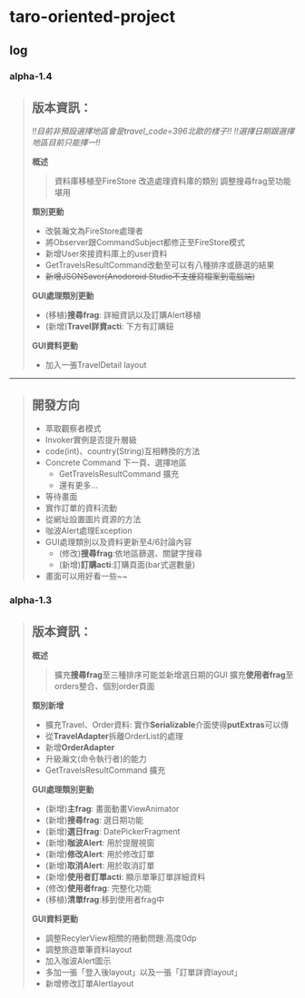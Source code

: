 ﻿# taro-oriented-project
## log
### alpha-1.4
> 版本資訊：
> -
> 
> *!!目前非預設選擇地區會是travel_code=396北歐的樣子!!*
> *!!選擇日期跟選擇地區目前只能擇一!!*
> 
> **概述**
> >資料庫移植至FireStore
> >改造處理資料庫的類別
> >調整搜尋frag至功能堪用
> 
> **類別更動**
> - 改裝瀚文為FireStore處理者
> - 將Observer跟CommandSubject都修正至FireStore模式
> - 新增User來接資料庫上的user資料
> - GetTravelsResultCommand改動至可以有八種排序或篩選的結果
> - ~~新增JSONSaver(Anodoroid Studio不支援寫檔案到電腦端)~~
>     
> **GUI處理類別更動**
> - (移植)**搜尋frag**: 詳細資訊以及訂購Alert移植
> - (新增)**Travel詳資acti**: 下方有訂購鈕
> 
> **GUI資料更動**
> - 加入一張TravelDetail layout

--- 
> 開發方向
> - 
> - 萃取觀察者模式
> - Invoker實例是否提升層級
> - code(int)、country(String)互相轉換的方法
> - Concrete Command 下一頁、選擇地區
>     - GetTravelsResultCommand 擴充
>     - 還有更多...
> - 等待畫面
> - 實作訂單的資料流動
> - 從網址設置圖片資源的方法
> - 咖波Alert處理Exception
> - GUI處理類別以及資料更新至4/6討論內容
>     - (修改)**搜尋frag**:依地區篩選、關鍵字搜尋
>     - (新增)**訂購acti**:訂購頁面(bar式選數量)
> - 畫面可以用好看一些~~
### alpha-1.3
> 版本資訊：
> -
> 
> **概述**
> 
> >擴充**搜尋frag**至三種排序可能並新增選日期的GUI
> >擴充**使用者frag**至orders整合、個別order頁面
> 
> **類別新增**
> - 擴充Travel、Order資料: 實作**Serializable**介面使得**putExtras**可以傳
> - 從**TravelAdapter**拆離OrderList的處理
> - 新增**OrderAdapter**
> - 升級瀚文(命令執行者)的能力
> - GetTravelsResultCommand 擴充
>     
> **GUI處理類別更動**
> - (新增)**主frag**: 畫面動畫ViewAnimator
> - (新增)**搜尋frag**: 選日期功能
> - (新增)**選日frag**: DatePickerFragment
> - (新增)**咖波Alert**: 用於提醒視窗
> - (新增)**修改Alert**: 用於修改訂單
> - (新增)**取消Alert**: 用於取消訂單
> - (新增)**使用者訂單acti**: 顯示單筆訂單詳細資料
> - (修改)**使用者frag**: 完整化功能
> - (移植)**清單frag**:移到使用者frag中
> 
> **GUI資料更動**
> - 調整RecylerView相關的捲動問題:高度0dp
> - 調整旅遊單筆資料layout
> - 加入咖波Alert圖示
> - 多加一張「登入後layout」以及一張「訂單詳資layout」
> - 新增修改訂單Alertlayout
